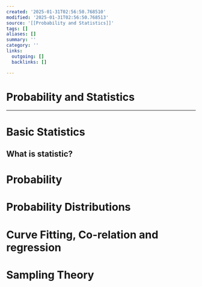 ```yaml
---
created: '2025-01-31T02:56:50.768510'
modified: '2025-01-31T02:56:50.768513'
source: '[[Probability and Statistics]]'
tags: []
aliases: []
summary: ''
category: ''
links:
  outgoing: []
  backlinks: []

---
```


# Probability and Statistics

___
# Basic Statistics

## What is statistic?


# Probability

# Probability Distributions

# Curve Fitting, Co-relation and regression

# Sampling Theory

